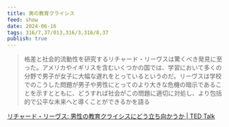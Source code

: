 ```yaml
---
title: 男の教育クライシス
feed: show
date: 2024-06-16
tags: 316/7,37/013,316/3,316/8,37
publish: true
---
```

> 格差と社会的流動性を研究するリチャード・リーヴスは驚くべき発見に至った。アメリカやイギリスを含むいくつかの国では、学習において多くの分野で男子が女子に大幅な遅れをとっているというのだ。リーヴスは学校でのこうした問題が男子や男性にとってのより大きな危機の暗示であることを示すとともに、どうすれば社会がこの問題に適切に対処し、より包括的で公平な未来へと導くことができるかを語る

[リチャード・リーヴス: 男性の教育クライシスにどう立ち向かうか | TED Talk](https://www.ted.com/talks/richard_reeves_how_to_solve_the_education_crisis_for_boys_and_men?language=ja&subtitle=ja)
